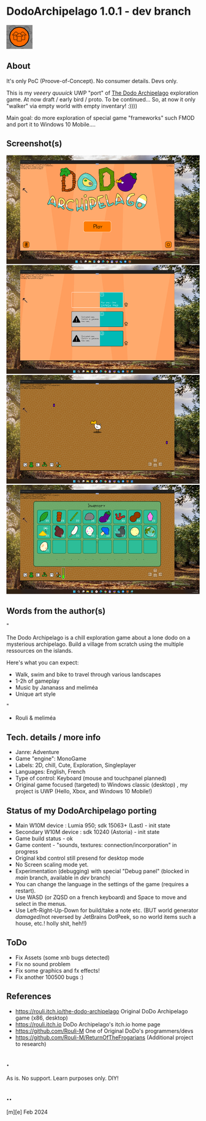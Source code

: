 # DodoArchipelago 1.0.1 - dev branch
![](Images/logo.png)

## About

It's only PoC (Proove-of-Concept). No consumer details. Devs only.

This is my *veeery quuuick* UWP "port" of [The Dodo Archipelago](https://rouli.itch.io/the-dodo-archipelago) exploration game. At now draft / early bird / proto. To be continued... So, at now it only "walker" via empty world with empty inventary! :))))

Main goal: do more exploration of special game "frameworks" such FMOD and port it to Windows 10 Mobile.... 


## Screenshot(s)
![](Images/shot01.png)
![](Images/shot02.png)
![](Images/shot03.png)
![](Images/shot04.png)

## Words from the author(s)

"

The Dodo Archipelago is a chill exploration game about a lone dodo on a mysterious archipelago. Build a village from scratch using the multiple ressources on the islands.

Here's what you can expect:

- Walk, swim and bike to travel through various landscapes
- 1-2h of gameplay
- Music by Jananass and meliméa
- Unique art style


"

- Rouli & meliméa


## Tech. details / more info
- Janre:	Adventure
- Game "engine":	MonoGame
- Labels:	2D, chill, Cute, Exploration, Singleplayer
- Languages:	English, French
- Type of control:	Keyboard (mouse and touchpanel planned)
- Original game focused (targeted) to Windows classic (desktop) , my project is UWP (Hello, Xbox, and Windows 10 Mobile!) 


## Status of my DodoArchipelago porting
- Main W10M device : Lumia 950; sdk 15063+ (Last)  - init state
- Secondary W10M device : sdk 10240 (Astoria) - init state
- Game build status - ok
- Game content - "sounds, textures: connection/incorporation" in progress
- Original kbd control still presend for desktop mode 
- No Screen scaling mode yet.
- Experimentation (debugging) with special "Debug panel" (blocked in *main* branch, available in *dev* branch)
- You can change the language in the settings of the game (requires a restart).
- Use WASD (or ZQSD on a french keyboard) and Space to move and select in the menus.
- Use Left-Right-Up-Down for build/take a note etc. (BUT world generator *damaged*/not reversed by JetBrains DotPeek, so no world items such a house, etc.! holly shit, heh!!)


## ToDo
- Fix Assets (some xnb bugs detected)
- Fix no sound problem
- Fix some graphics and fx effects!
- Fix another 100500 bugs :)

## References
- https://rouli.itch.io/the-dodo-archipelago Original DoDo Archipelago game (x86, desktop)
- https://rouli.itch.io DoDo Archipelago's itch.io home page
- https://github.com/Rouli-M One of Original DoDo's programmers/devs
- https://github.com/Rouli-M/ReturnOfTheFrogarians (Additional project to research)

## .
As is. No support. Learn purposes only. DIY!

## ..
[m][e] Feb 2024
